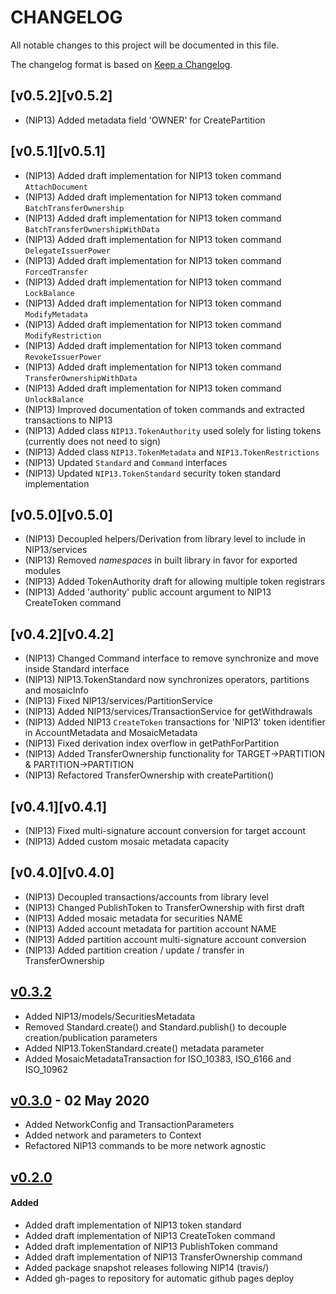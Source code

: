# CHANGELOG
All notable changes to this project will be documented in this file.

The changelog format is based on [Keep a Changelog](https://keepachangelog.com/en/1.0.0/).

## [v0.5.2][v0.5.2]

- (NIP13) Added metadata field 'OWNER' for CreatePartition

## [v0.5.1][v0.5.1]

- (NIP13) Added draft implementation for NIP13 token command `AttachDocument`
- (NIP13) Added draft implementation for NIP13 token command `BatchTransferOwnership`
- (NIP13) Added draft implementation for NIP13 token command `BatchTransferOwnershipWithData`
- (NIP13) Added draft implementation for NIP13 token command `DelegateIssuerPower`
- (NIP13) Added draft implementation for NIP13 token command `ForcedTransfer`
- (NIP13) Added draft implementation for NIP13 token command `LockBalance`
- (NIP13) Added draft implementation for NIP13 token command `ModifyMetadata`
- (NIP13) Added draft implementation for NIP13 token command `ModifyRestriction`
- (NIP13) Added draft implementation for NIP13 token command `RevokeIssuerPower`
- (NIP13) Added draft implementation for NIP13 token command `TransferOwnershipWithData`
- (NIP13) Added draft implementation for NIP13 token command `UnlockBalance`
- (NIP13) Improved documentation of token commands and extracted transactions to NIP13
- (NIP13) Added class `NIP13.TokenAuthority` used solely for listing tokens (currently does not need to sign)
- (NIP13) Added class `NIP13.TokenMetadata` and `NIP13.TokenRestrictions`
- (NIP13) Updated `Standard` and `Command` interfaces
- (NIP13) Updated `NIP13.TokenStandard` security token standard implementation

## [v0.5.0][v0.5.0]

- (NIP13) Decoupled helpers/Derivation from library level to include in NIP13/services
- (NIP13) Removed _namespaces_ in built library in favor for exported modules
- (NIP13) Added TokenAuthority draft for allowing multiple token registrars
- (NIP13) Added 'authority' public account argument to NIP13 CreateToken command

## [v0.4.2][v0.4.2]

- (NIP13) Changed Command interface to remove synchronize and move inside Standard interface
- (NIP13) NIP13.TokenStandard now synchronizes operators, partitions and mosaicInfo
- (NIP13) Fixed NIP13/services/PartitionService
- (NIP13) Added NIP13/services/TransactionService for getWithdrawals
- (NIP13) Added NIP13 `CreateToken` transactions for 'NIP13' token identifier in AccountMetadata and MosaicMetadata
- (NIP13) Fixed derivation index overflow in getPathForPartition
- (NIP13) Added TransferOwnership functionality for TARGET->PARTITION & PARTITION->PARTITION
- (NIP13) Refactored TransferOwnership with createPartition() 

## [v0.4.1][v0.4.1]

- (NIP13) Fixed multi-signature account conversion for target account
- (NIP13) Added custom mosaic metadata capacity

## [v0.4.0][v0.4.0]

- (NIP13) Decoupled transactions/accounts from library level
- (NIP13) Changed PublishToken to TransferOwnership with first draft
- (NIP13) Added mosaic metadata for securities NAME
- (NIP13) Added account metadata for partition account NAME
- (NIP13) Added partition account multi-signature account conversion
- (NIP13) Added partition creation / update / transfer in TransferOwnership

## [v0.3.2][v0.3.2]

- Added NIP13/models/SecuritiesMetadata
- Removed Standard.create() and Standard.publish() to decouple creation/publication parameters
- Added NIP13.TokenStandard.create() metadata parameter
- Added MosaicMetadataTransaction for ISO_10383, ISO_6166 and ISO_10962

## [v0.3.0][v0.3.0] - 02 May 2020

- Added NetworkConfig and TransactionParameters
- Added network and parameters to Context
- Refactored NIP13 commands to be more network agnostic

## [v0.2.0][v0.2.0]

#### Added

- Added draft implementation of NIP13 token standard
- Added draft implementation of NIP13 CreateToken command
- Added draft implementation of NIP13 PublishToken command
- Added draft implementation of NIP13 TransferOwnership command
- Added package snapshot releases following NIP14 (travis/)
- Added gh-pages to repository for automatic github pages deploy


[v0.3.2]: https://github.com/nemfoundation/symbol-token-standards/releases/tag/v0.3.2
[v0.3.0]: https://github.com/nemfoundation/symbol-token-standards/releases/tag/v0.3.0
[v0.2.0]: https://github.com/nemfoundation/symbol-token-standards/releases/tag/v0.2.0

